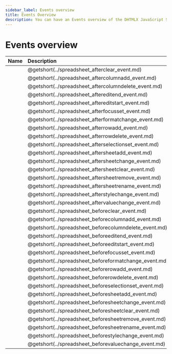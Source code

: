 ```yaml
---
sidebar_label: Events overview
title: Events Overview
description: You can have an Events overview of the DHTMLX JavaScript Spreadsheet library in the documentation. Browse developer guides and API reference, try out code examples and live demos, and download a free 30-day evaluation version of DHTMLX Spreadsheet.
---
```


# Events overview

| Name                                            | Description                                            |
| :---------------------------------------------- | :----------------------------------------------------- |
| [](../spreadsheet_afterclear_event.md)         | @getshort(../spreadsheet_afterclear_event.md)         |
| [](../spreadsheet_aftercolumnadd_event.md)     | @getshort(../spreadsheet_aftercolumnadd_event.md)     |
| [](../spreadsheet_aftercolumndelete_event.md)  | @getshort(../spreadsheet_aftercolumndelete_event.md)  |
| [](../spreadsheet_aftereditend_event.md)       | @getshort(../spreadsheet_aftereditend_event.md)       |
| [](../spreadsheet_aftereditstart_event.md)     | @getshort(../spreadsheet_aftereditstart_event.md)     |
| [](../spreadsheet_afterfocusset_event.md)      | @getshort(../spreadsheet_afterfocusset_event.md)      |
| [](../spreadsheet_afterformatchange_event.md)  | @getshort(../spreadsheet_afterformatchange_event.md)  |
| [](../spreadsheet_afterrowadd_event.md)        | @getshort(../spreadsheet_afterrowadd_event.md)        |
| [](../spreadsheet_afterrowdelete_event.md)     | @getshort(../spreadsheet_afterrowdelete_event.md)     |
| [](../spreadsheet_afterselectionset_event.md)  | @getshort(../spreadsheet_afterselectionset_event.md)  |
| [](../spreadsheet_aftersheetadd_event.md)      | @getshort(../spreadsheet_aftersheetadd_event.md)      |
| [](../spreadsheet_aftersheetchange_event.md)   | @getshort(../spreadsheet_aftersheetchange_event.md)   |
| [](../spreadsheet_aftersheetclear_event.md)    | @getshort(../spreadsheet_aftersheetclear_event.md)    |
| [](../spreadsheet_aftersheetremove_event.md)   | @getshort(../spreadsheet_aftersheetremove_event.md)   |
| [](../spreadsheet_aftersheetrename_event.md)   | @getshort(../spreadsheet_aftersheetrename_event.md)   |
| [](../spreadsheet_afterstylechange_event.md)   | @getshort(../spreadsheet_afterstylechange_event.md)   |
| [](../spreadsheet_aftervaluechange_event.md)   | @getshort(../spreadsheet_aftervaluechange_event.md)   |
| [](../spreadsheet_beforeclear_event.md)        | @getshort(../spreadsheet_beforeclear_event.md)        |
| [](../spreadsheet_beforecolumnadd_event.md)    | @getshort(../spreadsheet_beforecolumnadd_event.md)    |
| [](../spreadsheet_beforecolumndelete_event.md) | @getshort(../spreadsheet_beforecolumndelete_event.md) |
| [](../spreadsheet_beforeeditend_event.md)      | @getshort(../spreadsheet_beforeeditend_event.md)      |
| [](../spreadsheet_beforeeditstart_event.md)    | @getshort(../spreadsheet_beforeeditstart_event.md)    |
| [](../spreadsheet_beforefocusset_event.md)     | @getshort(../spreadsheet_beforefocusset_event.md)     |
| [](../spreadsheet_beforeformatchange_event.md) | @getshort(../spreadsheet_beforeformatchange_event.md) |
| [](../spreadsheet_beforerowadd_event.md)       | @getshort(../spreadsheet_beforerowadd_event.md)       |
| [](../spreadsheet_beforerowdelete_event.md)    | @getshort(../spreadsheet_beforerowdelete_event.md)    |
| [](../spreadsheet_beforeselectionset_event.md) | @getshort(../spreadsheet_beforeselectionset_event.md) |
| [](../spreadsheet_beforesheetadd_event.md)     | @getshort(../spreadsheet_beforesheetadd_event.md)     |
| [](../spreadsheet_beforesheetchange_event.md)  | @getshort(../spreadsheet_beforesheetchange_event.md)  |
| [](../spreadsheet_beforesheetclear_event.md)   | @getshort(../spreadsheet_beforesheetclear_event.md)   |
| [](../spreadsheet_beforesheetremove_event.md)  | @getshort(../spreadsheet_beforesheetremove_event.md)  |
| [](../spreadsheet_beforesheetrename_event.md)  | @getshort(../spreadsheet_beforesheetrename_event.md)  |
| [](../spreadsheet_beforestylechange_event.md)  | @getshort(../spreadsheet_beforestylechange_event.md)  |
| [](../spreadsheet_beforevaluechange_event.md)  | @getshort(../spreadsheet_beforevaluechange_event.md)  |